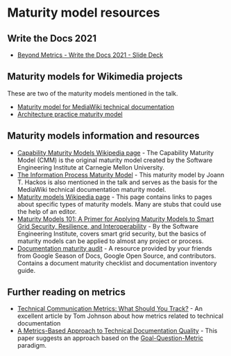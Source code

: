 # Maturity model resources

## Write the Docs 2021

* [Beyond Metrics - Write the Docs 2021 - Slide Deck](https://docs.google.com/presentation/d/1tUAPWWAoPmfWCJAaS-nDn-YqfuRvZX3R15G1XbJKzkQ/edit?usp=sharing)

## Maturity models for Wikimedia projects

These are two of the maturity models mentioned in the talk.

* [Maturity model for MediaWiki technical documentation](https://www.mediawiki.org/wiki/Documentation/Maturity_model_for_MediaWiki_technical_documentation)
* [Architecture practice maturity model](https://www.mediawiki.org/wiki/Architecture_Repository/Architecture_practice/Maturity_model)

## Maturity models information and resources

* [Capability Maturity Models Wikipedia page](https://en.wikipedia.org/wiki/Capability_Maturity_Model) - The Capability Maturity Model (CMM) is the original maturity model created by the Software Engineering Institute at Carnegie Mellon University.
* [The Information Process Maturity Model](https://www.researchgate.net/publication/319284073_Information_Process_Maturity_Model) - This maturity model by Joann T. Hackos is also mentioned in the talk and serves as the basis for the MediaWiki technical documentation maturity model.
* [Maturity models Wikipedia page](https://en.wikipedia.org/wiki/Maturity_model) - This page contains links to pages about specific types of maturity models. Many are stubs that could use the help of an editor.
* [Maturity Models 101: A Primer for Applying Maturity Models to Smart Grid Security, Resilience, and Interoperability](https://resources.sei.cmu.edu/asset_files/WhitePaper/2012_019_001_58920.pdf) - By the Software Engineering Institute, covers smart grid security, but the basics of maturity models can be applied to almost any project or process.
* [Documentation maturity audit](https://github.com/google/opendocs/tree/main/audit) - A resource provided by your friends from Google Season of Docs, Google Open Source, and contributors. Contains a document maturity checklist and documentation inventory guide.

## Further reading on metrics

* [Technical Communication Metrics: What Should You Track?](https://idratherbewriting.com/2012/03/02/technical-communication-metrics-what-should-you-track) - An excellent article by Tom Johnson about how metrics related to technical documentation
* [A Metrics-Based Approach to Technical Documentation Quality](https://www.researchgate.net/publication/221216037_A_Metrics-Based_Approach_to_Technical_Documentation_Quality) - This paper suggests an approach based on the [Goal-Question-Metric](https://en.wikipedia.org/wiki/GQM) paradigm.
